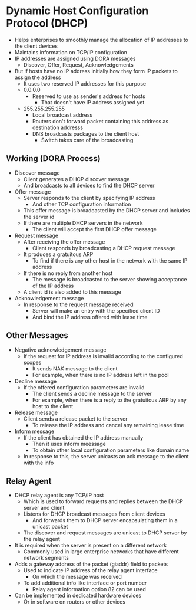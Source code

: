 # Dynamic Host Configuration Protocol (DHCP)
- Helps enterprises to smoothly manage the allocation of IP addresses to the client devices
- Maintains information on TCP/IP configuration
- IP addresses are assigned using DORA messages
  - Discover, Offer, Request, Acknowledgements
- But if hosts have no IP address initially how they form IP packets to assign the address
  - It uses two reserved IP addresses for this purpose
  - 0.0.0.0
    - Reserved to use as sender's address for hosts
      - That doesn't have IP address assigned yet
  - 255.255.255.255
    - Local broadcast address
    - Routers don't forward packet containing this address as destination addresss
    - DNS broadcasts packages to the client host
      - Switch takes care of the broadcasting

## Working (DORA Process)
- Discover message
  - Client generates a DHCP discover message
  - And broadcasts to all devices to find the DHCP server
- Offer message
  - Server responds to the client by specifying IP address
    - And other TCP configuration information
  - This offer message is broadcasted by the DHCP server and includes the server id
  - If there are multiple DHCP servers in the network
    - The client will accept the first DHCP offer message
- Request message
  - After receiving the offer message
    - Client responds by broadcasting a DHCP request message
  - It produces a gratuitous ARP
    - To find if there is any other host in the network with the same IP address
  - If there is no reply from another host
    - The message is broadcasted to the server showing acceptance of the IP address
  - A client id is also added to this message
- Acknowledgement message
  - In response to the request message received
    - Server will make an entry with the specified client ID
    - And bind the IP address offered with lease time

## Other Messages
- Negative acknowledgement message
  - If the request for IP address is invalid according to the configured scopes
    - It sends NAK message to the client
    - For example, when there is no IP address left in the pool
- Decline message
  - If the offered configuration parameters are invalid
    - The client sends a decline message to the server
    - For example, when there is a reply to the gratuitous ARP by any host to the client
- Release message
  - Client sends a release packet to the server
    - To release the IP address and cancel any remaining lease time
- Inform message
  - If the client has obtained the IP address manually
    - Then it uses inform meessage
    - To obtain other local configuration parameters like domain name
  - In response to this, the server unicasts an ack message to the client with the info

## Relay Agent
- DHCP relay agent is any TCP/IP host
  - Which is used to forward requests and replies between the DHCP server and client
  - Listens for DHCP broadcast messages from client devices
    - And forwards them to DHCP server encapsulating them in a unicast packet
  - The discover and request messages are unicast to DHCP server by the relay agent
- It is required when the server is present on a different network
  - Commonly used in large enterprise networks that have different network segments
- Adds a gateway address of the packet (giaddr) field to packets
  - Used to indicate IP address of the relay agent interface
    - On which the message was received
  - To add additional info like interface or port number
    - Relay agent information option 82 can be used
- Can be implemented in dedicated hardware devices
  - Or in software on routers or other devices
